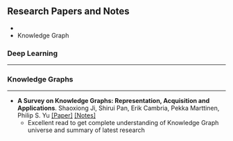 ## Research Papers and Notes

-
- Knowledge Graph

### Deep Learning

---

### Knowledge Graphs

---

- **A Survey on Knowledge Graphs: Representation, Acquisition and Applications**. Shaoxiong Ji, Shirui Pan, Erik Cambria, Pekka Marttinen, Philip S. Yu [[Paper]](https://arxiv.org/pdf/2002.00388.pdf) [[Notes]](/A-Survey-on-Knowledge-Graphs-Representation-Acquisition-and-Applications/README.md)
  - Excellent read to get complete understanding of Knowledge Graph universe and summary of latest research
